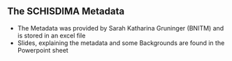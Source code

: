 ## The SCHISDIMA Metadata
- The Metadata was provided by Sarah Katharina Gruninger (BNITM) and is stored in an excel file
- Slides, explaining the metadata and some Backgrounds are found in the Powerpoint sheet 
